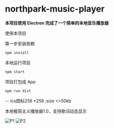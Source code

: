 # northpark-music-player

**本项目使用 Electron 完成了一个简单的本地音乐播放器**

使用本项目

第一步安装依赖

```bash
npm install
```

本地运行项目

```bash
npm start
```

项目打包成 App

```bash
npm run dist
```


--  ico图标256 *256 ;size <=50kb



本地极简主义播放器1.0，支持歌词动态显示

![P1](https://github.com/liuhouer/northpark-music-player/assets/2586497/7193069b-0448-49bd-b526-027bd1ccd80c)
![P2](https://github.com/liuhouer/northpark-music-player/assets/2586497/fc06040e-2702-473e-8704-34e03672cdd8)

